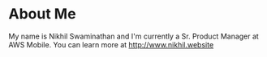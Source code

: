 # About Me
My name is Nikhil Swaminathan and I'm currently a Sr. Product Manager at AWS Mobile. You can learn more at http://www.nikhil.website
